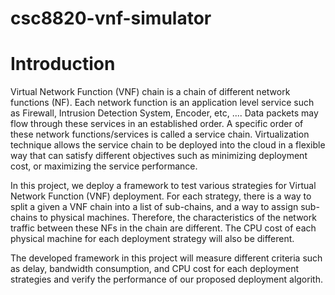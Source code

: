 # csc8820-vnf-simulator

# Introduction
Virtual Network Function (VNF) chain is a chain of different network functions (NF). Each network function is an application level service such as Firewall, Intrusion Detection System, Encoder, etc, .... Data packets may flow through these services in an established order. A specific order of these network functions/services is called a service chain. Virtualization technique allows the service chain to be deployed into the cloud in a flexible way that can satisfy different objectives such as minimizing deployment cost, or maximizing the service performance. 

In this project, we deploy a framework to test various strategies for Virtual Network Function (VNF) deployment. For each strategy, there is a way to split a given a VNF chain into a list of sub-chains, and a way to assign sub-chains to physical machines. Therefore, the characteristics of the network traffic between these NFs in the chain are different. The CPU cost of each physical machine for each deployment strategy will also be different.

The developed framework in this project will measure different criteria such as delay, bandwidth consumption, and CPU cost for each deployment strategies and verify the performance of our proposed deployment algorith.
